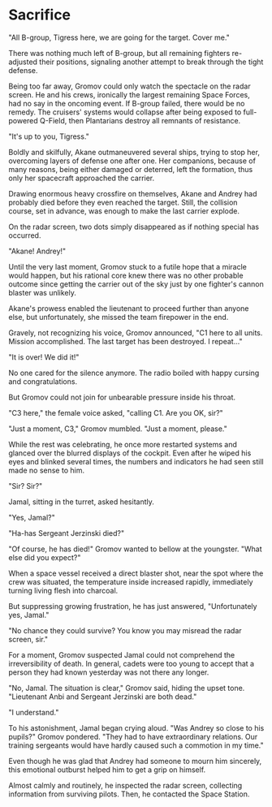 # Sacrifice

"All B-group, Tigress here, we are going for the target. Cover me."

There was nothing much left of B-group, but all remaining fighters re-adjusted their positions, signaling another attempt to break through the tight defense.

Being too far away, Gromov could only watch the spectacle on the radar screen. He and his crews, ironically the largest remaining Space Forces, had no say in the oncoming event. If B-group failed, there would be no remedy. The cruisers' systems would collapse after being exposed to full-powered Q-Field, then Plantarians destroy all remnants of resistance.

"It's up to you, Tigress."

Boldly and skilfully, Akane outmaneuvered several ships, trying to stop her, overcoming layers of defense one after one. Her companions, because of many reasons, being either damaged or deterred, left the formation, thus only her spacecraft approached the carrier.

Drawing enormous heavy crossfire on themselves, Akane and Andrey had probably died before they even reached the target. Still, the collision course, set in advance, was enough to make the last carrier explode.

On the radar screen, two dots simply disappeared as if nothing special has occurred.

"Akane! Andrey!"

Until the very last moment, Gromov stuck to a futile hope that a miracle would happen, but his rational core knew there was no other probable outcome since getting the carrier out of the sky just by one fighter's cannon blaster was unlikely.

Akane's prowess enabled the lieutenant to proceed further than anyone else, but unfortunately, she missed the team firepower in the end.

Gravely, not recognizing his voice, Gromov announced, "C1 here to all units. Mission accomplished. The last target has been destroyed. I repeat..."

"It is over! We did it!"

No one cared for the silence anymore. The radio boiled with happy cursing and congratulations.

But Gromov could not join for unbearable pressure inside his throat.

"C3 here," the female voice asked, "calling C1. Are you OK, sir?"

"Just a moment, C3," Gromov mumbled. "Just a moment, please."

While the rest was celebrating, he once more restarted systems and glanced over the blurred displays of the cockpit. Even after he wiped his eyes and blinked several times, the numbers and indicators he had seen still made no sense to him.

"Sir? Sir?"

Jamal, sitting in the turret, asked hesitantly.

"Yes, Jamal?"

"Ha-has Sergeant Jerzinski died?"

"Of course, he has died!" Gromov wanted to bellow at the youngster. "What else did you expect?"

When a space vessel received a direct blaster shot, near the spot where the crew was situated, the temperature inside increased rapidly, immediately turning living flesh into charcoal.

But suppressing growing frustration, he has just answered, "Unfortunately yes, Jamal."

"No chance they could survive? You know you may misread the radar screen, sir."

For a moment, Gromov suspected Jamal could not comprehend the irreversibility of death. In general, cadets were too young to accept that a person they had known yesterday was not there any longer.

"No, Jamal. The situation is clear," Gromov said, hiding the upset tone. "Lieutenant Anbi and Sergeant Jerzinski are both dead."

"I understand."

To his astonishment, Jamal began crying aloud. "Was Andrey so close to his pupils?" Gromov pondered. "They had to have extraordinary relations. Our training sergeants would have hardly caused such a commotion in my time."

Even though he was glad that Andrey had someone to mourn him sincerely, this emotional outburst helped him to get a grip on himself.

Almost calmly and routinely, he inspected the radar screen, collecting information from surviving pilots. Then, he contacted the Space Station.
